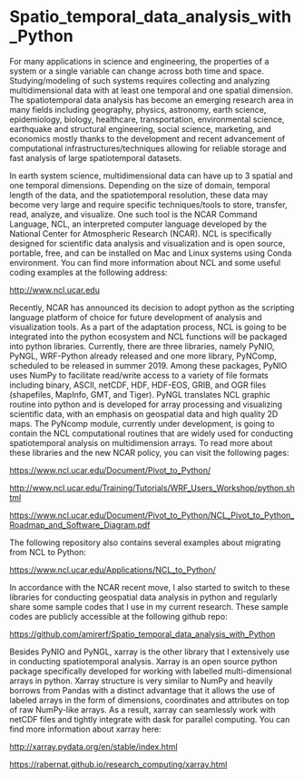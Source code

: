 # Spatio_temporal_data_analysis_with_Python


For many applications in science and engineering, the properties of a system or a single variable can change across both time and space. Studying/modeling of such systems requires collecting and analyzing multidimensional data with at least one temporal and one spatial dimension. The spatiotemporal data analysis has become an emerging research area in many fields including geography, physics, astronomy, earth science, epidemiology, biology, healthcare, transportation, environmental science, earthquake and structural engineering, social science, marketing, and economics mostly thanks to the development and recent advancement of computational infrastructures/techniques allowing for reliable storage and fast analysis of large spatiotemporal datasets. 

In earth system science, multidimensional data can have up to 3 spatial and one temporal dimensions. Depending on the size of domain, temporal length of the data, and the spatiotemporal resolution, these data may become very large and require specific techniques/tools to store, transfer, read, analyze, and visualize. One such tool is the NCAR Command Language, NCL, an interpreted computer language developed by the National Center for Atmospheric Research (NCAR). NCL is specifically designed for scientific data analysis and visualization and is open source, portable, free, and can be installed on Mac and Linux systems using Conda environment. You can find more information about NCL and some useful coding examples at the following address: 

http://www.ncl.ucar.edu

Recently, NCAR has announced its decision to adopt python as the scripting language platform of choice for future development of analysis and visualization tools. As a part of the adaptation process, NCL is going to be integrated into the python ecosystem and NCL functions will be packaged into python libraries. Currently, there are three libraries, namely PyNIO, PyNGL, WRF-Python already released and one more library, PyNComp, scheduled to be released in summer 2019. Among these packages, PyNIO uses NumPy to facilitate read/write access to a variety of file formats including binary, ASCII, netCDF, HDF, HDF-EOS, GRIB, and OGR files (shapefiles, MapInfo, GMT, and Tiger). PyNGL translates NCL graphic routine into python and is developed for array processing and visualizing scientific data, with an emphasis on geospatial data and high quality 2D maps. The PyNcomp module, currently under development, is going to contain the NCL computational routines that are widely used for conducting spatiotemporal analysis on multidimension arrays. To read more about these libraries and the new NCAR policy, you can visit the following pages:

https://www.ncl.ucar.edu/Document/Pivot_to_Python/ 

http://www.ncl.ucar.edu/Training/Tutorials/WRF_Users_Workshop/python.shtml

https://www.ncl.ucar.edu/Document/Pivot_to_Python/NCL_Pivot_to_Python_Roadmap_and_Software_Diagram.pdf

The following repository also contains several examples about migrating from NCL to Python:

https://www.ncl.ucar.edu/Applications/NCL_to_Python/

In accordance with the NCAR recent move, I also started to switch to these libraries for conducting geospatial data analysis in python and regularly share some sample codes that I use in my current research. These sample codes are publicly accessible at the following github repo:

https://github.com/amirerf/Spatio_temporal_data_analysis_with_Python

Besides PyNIO and PyNGL, xarray is the other library that I extensively use in conducting spatiotemporal analysis. Xarray is an open source python package specifically developed for working with labelled multi-dimensional arrays in python. Xarray structure is very similar to NumPy and heavily borrows from Pandas with a distinct advantage that it allows the use of labeled arrays in the form of dimensions, coordinates and attributes on top of raw NumPy-like arrays. As a result, xarray can seamlessly work with netCDF files and tightly integrate with dask for parallel computing. You can find more information about xarray here:

http://xarray.pydata.org/en/stable/index.html

https://rabernat.github.io/research_computing/xarray.html

